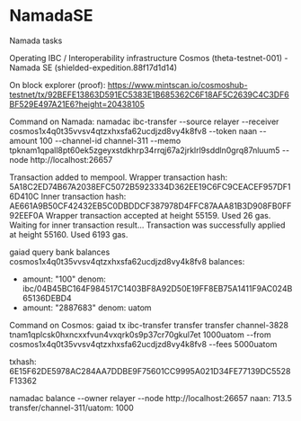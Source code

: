 # NamadaSE
Namada tasks

Operating IBC / Interoperability infrastructure
Cosmos (theta-testnet-001) - Namada SE (shielded-expedition.88f17d1d14) 

On block explorer (proof):
https://www.mintscan.io/cosmoshub-testnet/tx/92BEFE13863D591EC5383E1B685362C6F18AF5C2639C4C3DF6BF529E497A21E6?height=20438105 

Command on Namada:
namadac ibc-transfer --source relayer --receiver cosmos1x4q0t35vvsv4qtzxhxsfa62ucdjzd8vy4k8fv8 --token naan  --amount 100 --channel-id channel-311  --memo tpknam1qpall8pt60ek5zgeyxstdkhrp34rrqj67a2jrklrl9sddln0grq87nluum5 --node http://localhost:26657

Transaction added to mempool.
Wrapper transaction hash: 5A18C2ED74B67A2038EFC5072B5923334D362EE19C6FC9CEACEF957DF16D410C
Inner transaction hash: AE661A9B50CF42432EB5C0DBDDCF387978D4FFC87AAA81B3D908FB0FF92EEF0A
Wrapper transaction accepted at height 55159. Used 26 gas.
Waiting for inner transaction result...
Transaction was successfully applied at height 55160. Used 6193 gas.

gaiad query bank balances  cosmos1x4q0t35vvsv4qtzxhxsfa62ucdjzd8vy4k8fv8
balances:
- amount: "100"
  denom: ibc/04B45BC164F984517C1403BF8A92D50E19FF8EB75A1411F9AC024B65136DEBD4
- amount: "2887683"
  denom: uatom


Command on Cosmos:
gaiad tx ibc-transfer transfer transfer channel-3828 tnam1qplcsk0hxncxxfvun4vxqrk0s9p37cr70gkul7et 1000uatom --from cosmos1x4q0t35vvsv4qtzxhxsfa62ucdjzd8vy4k8fv8 --fees 5000uatom

txhash: 6E15F62DE5978AC284AA7DDBE9F75601CC9995A021D34FE77139DC5528F13362

namadac balance --owner  relayer --node http://localhost:26657
naan: 713.5
transfer/channel-311/uatom: 1000
